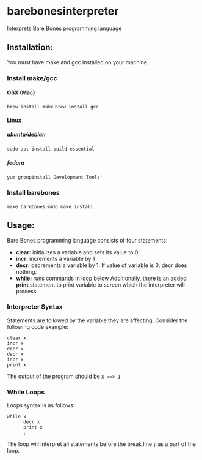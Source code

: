 # barebonesinterpreter
Interprets Bare Bones programming language

## Installation:
You must have make and gcc installed on your machine.

### Install make/gcc
#### OSX (Mac)
`brew install make`
`brew install gcc`
#### Linux
##### ubuntu/debian
`sudo apt install build-essential`
##### fedora
`yum groupinstall Development Tools'`

### Install barebones
`make barebones`
`sudo make install`


## Usage:

Bare Bones programming language consists of four statements:
* **clear:** initializes a variable and sets its value to 0
* **incr:** increments a variable by 1
* **decr:** decrements a variable by 1. If value of variable is 0, decr does nothing.
* **while:** runs commands in loop below
Additionally, there is an added **print** statement to print variable to screen which the interpreter will process.

### Interpreter Syntax
Statements are followed by the variable they are affecting.
Consider the following code example:

 ```
 clear x
 incr x
 decr x
 decr x
 incr x
 print x
 ```
The output of the program should be `x ==> 1`

### While Loops
Loops syntax is as follows:
```
while x
      decr x
      print x
      ;
```
The loop will interpret all statements before the break line `;` as a part of the loop.
